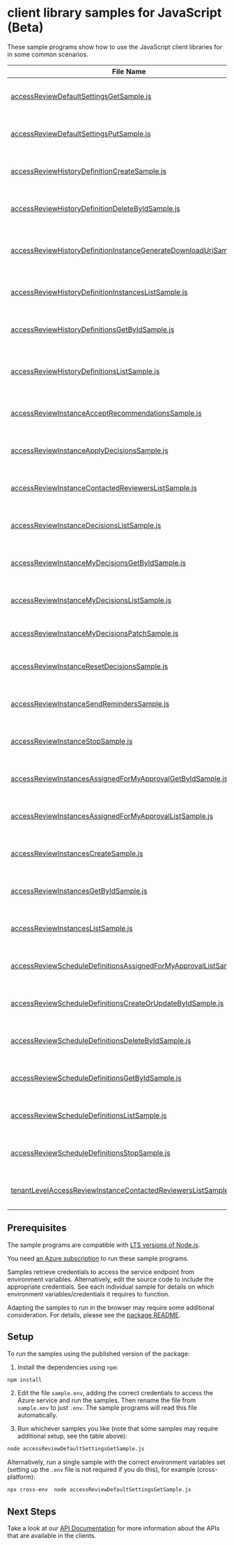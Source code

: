 # client library samples for JavaScript (Beta)

These sample programs show how to use the JavaScript client libraries for in some common scenarios.

| **File Name**                                                                                                                       | **Description**                                                                                                                                                                                                                                                                                                                                       |
| ----------------------------------------------------------------------------------------------------------------------------------- | ----------------------------------------------------------------------------------------------------------------------------------------------------------------------------------------------------------------------------------------------------------------------------------------------------------------------------------------------------- |
| [accessReviewDefaultSettingsGetSample.js][accessreviewdefaultsettingsgetsample]                                                     | Get access review default settings for the subscription x-ms-original-file: specification/authorization/resource-manager/Microsoft.Authorization/preview/2021-11-16-preview/examples/GetAccessReviewDefaultSettings.json                                                                                                                              |
| [accessReviewDefaultSettingsPutSample.js][accessreviewdefaultsettingsputsample]                                                     | Get access review default settings for the subscription x-ms-original-file: specification/authorization/resource-manager/Microsoft.Authorization/preview/2021-11-16-preview/examples/PutAccessReviewDefaultSettings.json                                                                                                                              |
| [accessReviewHistoryDefinitionCreateSample.js][accessreviewhistorydefinitioncreatesample]                                           | Create a scheduled or one-time Access Review History Definition x-ms-original-file: specification/authorization/resource-manager/Microsoft.Authorization/preview/2021-11-16-preview/examples/PutAccessReviewHistoryDefinition.json                                                                                                                    |
| [accessReviewHistoryDefinitionDeleteByIdSample.js][accessreviewhistorydefinitiondeletebyidsample]                                   | Delete an access review history definition x-ms-original-file: specification/authorization/resource-manager/Microsoft.Authorization/preview/2021-11-16-preview/examples/DeleteAccessReviewHistoryDefinition.json                                                                                                                                      |
| [accessReviewHistoryDefinitionInstanceGenerateDownloadUriSample.js][accessreviewhistorydefinitioninstancegeneratedownloadurisample] | Generates a uri which can be used to retrieve review history data. This URI has a TTL of 1 day and can be retrieved by fetching the accessReviewHistoryDefinition object. x-ms-original-file: specification/authorization/resource-manager/Microsoft.Authorization/preview/2021-11-16-preview/examples/PostAccessReviewHistoryDefinitionInstance.json |
| [accessReviewHistoryDefinitionInstancesListSample.js][accessreviewhistorydefinitioninstanceslistsample]                             | Get access review history definition instances by definition Id x-ms-original-file: specification/authorization/resource-manager/Microsoft.Authorization/preview/2021-11-16-preview/examples/GetAccessReviewHistoryDefinitionInstances.json                                                                                                           |
| [accessReviewHistoryDefinitionsGetByIdSample.js][accessreviewhistorydefinitionsgetbyidsample]                                       | Get access review history definition by definition Id x-ms-original-file: specification/authorization/resource-manager/Microsoft.Authorization/preview/2021-11-16-preview/examples/GetAccessReviewHistoryDefinition.json                                                                                                                              |
| [accessReviewHistoryDefinitionsListSample.js][accessreviewhistorydefinitionslistsample]                                             | Lists the accessReviewHistoryDefinitions available from this provider, definition instances are only available for 30 days after creation. x-ms-original-file: specification/authorization/resource-manager/Microsoft.Authorization/preview/2021-11-16-preview/examples/GetAccessReviewHistoryDefinitions.json                                        |
| [accessReviewInstanceAcceptRecommendationsSample.js][accessreviewinstanceacceptrecommendationssample]                               | An action to accept recommendations for decision in an access review instance. x-ms-original-file: specification/authorization/resource-manager/Microsoft.Authorization/preview/2021-11-16-preview/examples/AccessReviewInstanceAcceptRecommendations.json                                                                                            |
| [accessReviewInstanceApplyDecisionsSample.js][accessreviewinstanceapplydecisionssample]                                             | An action to apply all decisions for an access review instance. x-ms-original-file: specification/authorization/resource-manager/Microsoft.Authorization/preview/2021-11-16-preview/examples/AccessReviewInstanceApplyDecisions.json                                                                                                                  |
| [accessReviewInstanceContactedReviewersListSample.js][accessreviewinstancecontactedreviewerslistsample]                             | Get access review instance contacted reviewers x-ms-original-file: specification/authorization/resource-manager/Microsoft.Authorization/preview/2021-11-16-preview/examples/GetAccessReviewInstanceContactedReviewers.json                                                                                                                            |
| [accessReviewInstanceDecisionsListSample.js][accessreviewinstancedecisionslistsample]                                               | Get access review instance decisions x-ms-original-file: specification/authorization/resource-manager/Microsoft.Authorization/preview/2021-11-16-preview/examples/GetAccessReviewInstanceDecisions.json                                                                                                                                               |
| [accessReviewInstanceMyDecisionsGetByIdSample.js][accessreviewinstancemydecisionsgetbyidsample]                                     | Get my single access review instance decision. x-ms-original-file: specification/authorization/resource-manager/Microsoft.Authorization/preview/2021-11-16-preview/examples/GetAccessReviewInstanceMyDecisionById.json                                                                                                                                |
| [accessReviewInstanceMyDecisionsListSample.js][accessreviewinstancemydecisionslistsample]                                           | Get my access review instance decisions. x-ms-original-file: specification/authorization/resource-manager/Microsoft.Authorization/preview/2021-11-16-preview/examples/GetAccessReviewInstanceMyDecisions.json                                                                                                                                         |
| [accessReviewInstanceMyDecisionsPatchSample.js][accessreviewinstancemydecisionspatchsample]                                         | Record a decision. x-ms-original-file: specification/authorization/resource-manager/Microsoft.Authorization/preview/2021-11-16-preview/examples/PatchAccessReviewInstanceMyDecisionById.json                                                                                                                                                          |
| [accessReviewInstanceResetDecisionsSample.js][accessreviewinstanceresetdecisionssample]                                             | An action to reset all decisions for an access review instance. x-ms-original-file: specification/authorization/resource-manager/Microsoft.Authorization/preview/2021-11-16-preview/examples/AccessReviewInstanceResetDecisions.json                                                                                                                  |
| [accessReviewInstanceSendRemindersSample.js][accessreviewinstancesendreminderssample]                                               | An action to send reminders for an access review instance. x-ms-original-file: specification/authorization/resource-manager/Microsoft.Authorization/preview/2021-11-16-preview/examples/AccessReviewInstanceSendReminders.json                                                                                                                        |
| [accessReviewInstanceStopSample.js][accessreviewinstancestopsample]                                                                 | An action to stop an access review instance. x-ms-original-file: specification/authorization/resource-manager/Microsoft.Authorization/preview/2021-11-16-preview/examples/StopAccessReviewInstance.json                                                                                                                                               |
| [accessReviewInstancesAssignedForMyApprovalGetByIdSample.js][accessreviewinstancesassignedformyapprovalgetbyidsample]               | Get single access review instance assigned for my approval. x-ms-original-file: specification/authorization/resource-manager/Microsoft.Authorization/preview/2021-11-16-preview/examples/GetAccessReviewInstanceAssignedForMyApproval.json                                                                                                            |
| [accessReviewInstancesAssignedForMyApprovalListSample.js][accessreviewinstancesassignedformyapprovallistsample]                     | Get access review instances assigned for my approval. x-ms-original-file: specification/authorization/resource-manager/Microsoft.Authorization/preview/2021-11-16-preview/examples/GetAccessReviewInstancesAssignedForMyApproval.json                                                                                                                 |
| [accessReviewInstancesCreateSample.js][accessreviewinstancescreatesample]                                                           | Update access review instance. x-ms-original-file: specification/authorization/resource-manager/Microsoft.Authorization/preview/2021-11-16-preview/examples/PutAccessReviewInstance.json                                                                                                                                                              |
| [accessReviewInstancesGetByIdSample.js][accessreviewinstancesgetbyidsample]                                                         | Get access review instances x-ms-original-file: specification/authorization/resource-manager/Microsoft.Authorization/preview/2021-11-16-preview/examples/GetAccessReviewInstance.json                                                                                                                                                                 |
| [accessReviewInstancesListSample.js][accessreviewinstanceslistsample]                                                               | Get access review instances x-ms-original-file: specification/authorization/resource-manager/Microsoft.Authorization/preview/2021-11-16-preview/examples/GetAccessReviewInstances.json                                                                                                                                                                |
| [accessReviewScheduleDefinitionsAssignedForMyApprovalListSample.js][accessreviewscheduledefinitionsassignedformyapprovallistsample] | Get access review instances assigned for my approval. x-ms-original-file: specification/authorization/resource-manager/Microsoft.Authorization/preview/2021-11-16-preview/examples/GetAccessReviewScheduleDefinitionsAssignedForMyApproval.json                                                                                                       |
| [accessReviewScheduleDefinitionsCreateOrUpdateByIdSample.js][accessreviewscheduledefinitionscreateorupdatebyidsample]               | Create or Update access review schedule definition. x-ms-original-file: specification/authorization/resource-manager/Microsoft.Authorization/preview/2021-11-16-preview/examples/PutAccessReviewScheduleDefinition.json                                                                                                                               |
| [accessReviewScheduleDefinitionsDeleteByIdSample.js][accessreviewscheduledefinitionsdeletebyidsample]                               | Delete access review schedule definition x-ms-original-file: specification/authorization/resource-manager/Microsoft.Authorization/preview/2021-11-16-preview/examples/DeleteAccessReviewScheduleDefinition.json                                                                                                                                       |
| [accessReviewScheduleDefinitionsGetByIdSample.js][accessreviewscheduledefinitionsgetbyidsample]                                     | Get single access review definition x-ms-original-file: specification/authorization/resource-manager/Microsoft.Authorization/preview/2021-11-16-preview/examples/GetAccessReviewScheduleDefinition.json                                                                                                                                               |
| [accessReviewScheduleDefinitionsListSample.js][accessreviewscheduledefinitionslistsample]                                           | Get access review schedule definitions x-ms-original-file: specification/authorization/resource-manager/Microsoft.Authorization/preview/2021-11-16-preview/examples/GetAccessReviewScheduleDefinitions.json                                                                                                                                           |
| [accessReviewScheduleDefinitionsStopSample.js][accessreviewscheduledefinitionsstopsample]                                           | Stop access review definition x-ms-original-file: specification/authorization/resource-manager/Microsoft.Authorization/preview/2021-11-16-preview/examples/StopAccessReviewScheduleDefinition.json                                                                                                                                                    |
| [tenantLevelAccessReviewInstanceContactedReviewersListSample.js][tenantlevelaccessreviewinstancecontactedreviewerslistsample]       | Get access review instance contacted reviewers x-ms-original-file: specification/authorization/resource-manager/Microsoft.Authorization/preview/2021-11-16-preview/examples/TenantLevelGetAccessReviewInstanceContactedReviewers.json                                                                                                                 |

## Prerequisites

The sample programs are compatible with [LTS versions of Node.js](https://nodejs.org/about/releases/).

You need [an Azure subscription][freesub] to run these sample programs.

Samples retrieve credentials to access the service endpoint from environment variables. Alternatively, edit the source code to include the appropriate credentials. See each individual sample for details on which environment variables/credentials it requires to function.

Adapting the samples to run in the browser may require some additional consideration. For details, please see the [package README][package].

## Setup

To run the samples using the published version of the package:

1. Install the dependencies using `npm`:

```bash
npm install
```

2. Edit the file `sample.env`, adding the correct credentials to access the Azure service and run the samples. Then rename the file from `sample.env` to just `.env`. The sample programs will read this file automatically.

3. Run whichever samples you like (note that some samples may require additional setup, see the table above):

```bash
node accessReviewDefaultSettingsGetSample.js
```

Alternatively, run a single sample with the correct environment variables set (setting up the `.env` file is not required if you do this), for example (cross-platform):

```bash
npx cross-env  node accessReviewDefaultSettingsGetSample.js
```

## Next Steps

Take a look at our [API Documentation][apiref] for more information about the APIs that are available in the clients.

[accessreviewdefaultsettingsgetsample]: https://github.com/Azure/azure-sdk-for-js/blob/main/sdk/authorization/arm-authorization/samples/v9-beta/javascript/accessReviewDefaultSettingsGetSample.js
[accessreviewdefaultsettingsputsample]: https://github.com/Azure/azure-sdk-for-js/blob/main/sdk/authorization/arm-authorization/samples/v9-beta/javascript/accessReviewDefaultSettingsPutSample.js
[accessreviewhistorydefinitioncreatesample]: https://github.com/Azure/azure-sdk-for-js/blob/main/sdk/authorization/arm-authorization/samples/v9-beta/javascript/accessReviewHistoryDefinitionCreateSample.js
[accessreviewhistorydefinitiondeletebyidsample]: https://github.com/Azure/azure-sdk-for-js/blob/main/sdk/authorization/arm-authorization/samples/v9-beta/javascript/accessReviewHistoryDefinitionDeleteByIdSample.js
[accessreviewhistorydefinitioninstancegeneratedownloadurisample]: https://github.com/Azure/azure-sdk-for-js/blob/main/sdk/authorization/arm-authorization/samples/v9-beta/javascript/accessReviewHistoryDefinitionInstanceGenerateDownloadUriSample.js
[accessreviewhistorydefinitioninstanceslistsample]: https://github.com/Azure/azure-sdk-for-js/blob/main/sdk/authorization/arm-authorization/samples/v9-beta/javascript/accessReviewHistoryDefinitionInstancesListSample.js
[accessreviewhistorydefinitionsgetbyidsample]: https://github.com/Azure/azure-sdk-for-js/blob/main/sdk/authorization/arm-authorization/samples/v9-beta/javascript/accessReviewHistoryDefinitionsGetByIdSample.js
[accessreviewhistorydefinitionslistsample]: https://github.com/Azure/azure-sdk-for-js/blob/main/sdk/authorization/arm-authorization/samples/v9-beta/javascript/accessReviewHistoryDefinitionsListSample.js
[accessreviewinstanceacceptrecommendationssample]: https://github.com/Azure/azure-sdk-for-js/blob/main/sdk/authorization/arm-authorization/samples/v9-beta/javascript/accessReviewInstanceAcceptRecommendationsSample.js
[accessreviewinstanceapplydecisionssample]: https://github.com/Azure/azure-sdk-for-js/blob/main/sdk/authorization/arm-authorization/samples/v9-beta/javascript/accessReviewInstanceApplyDecisionsSample.js
[accessreviewinstancecontactedreviewerslistsample]: https://github.com/Azure/azure-sdk-for-js/blob/main/sdk/authorization/arm-authorization/samples/v9-beta/javascript/accessReviewInstanceContactedReviewersListSample.js
[accessreviewinstancedecisionslistsample]: https://github.com/Azure/azure-sdk-for-js/blob/main/sdk/authorization/arm-authorization/samples/v9-beta/javascript/accessReviewInstanceDecisionsListSample.js
[accessreviewinstancemydecisionsgetbyidsample]: https://github.com/Azure/azure-sdk-for-js/blob/main/sdk/authorization/arm-authorization/samples/v9-beta/javascript/accessReviewInstanceMyDecisionsGetByIdSample.js
[accessreviewinstancemydecisionslistsample]: https://github.com/Azure/azure-sdk-for-js/blob/main/sdk/authorization/arm-authorization/samples/v9-beta/javascript/accessReviewInstanceMyDecisionsListSample.js
[accessreviewinstancemydecisionspatchsample]: https://github.com/Azure/azure-sdk-for-js/blob/main/sdk/authorization/arm-authorization/samples/v9-beta/javascript/accessReviewInstanceMyDecisionsPatchSample.js
[accessreviewinstanceresetdecisionssample]: https://github.com/Azure/azure-sdk-for-js/blob/main/sdk/authorization/arm-authorization/samples/v9-beta/javascript/accessReviewInstanceResetDecisionsSample.js
[accessreviewinstancesendreminderssample]: https://github.com/Azure/azure-sdk-for-js/blob/main/sdk/authorization/arm-authorization/samples/v9-beta/javascript/accessReviewInstanceSendRemindersSample.js
[accessreviewinstancestopsample]: https://github.com/Azure/azure-sdk-for-js/blob/main/sdk/authorization/arm-authorization/samples/v9-beta/javascript/accessReviewInstanceStopSample.js
[accessreviewinstancesassignedformyapprovalgetbyidsample]: https://github.com/Azure/azure-sdk-for-js/blob/main/sdk/authorization/arm-authorization/samples/v9-beta/javascript/accessReviewInstancesAssignedForMyApprovalGetByIdSample.js
[accessreviewinstancesassignedformyapprovallistsample]: https://github.com/Azure/azure-sdk-for-js/blob/main/sdk/authorization/arm-authorization/samples/v9-beta/javascript/accessReviewInstancesAssignedForMyApprovalListSample.js
[accessreviewinstancescreatesample]: https://github.com/Azure/azure-sdk-for-js/blob/main/sdk/authorization/arm-authorization/samples/v9-beta/javascript/accessReviewInstancesCreateSample.js
[accessreviewinstancesgetbyidsample]: https://github.com/Azure/azure-sdk-for-js/blob/main/sdk/authorization/arm-authorization/samples/v9-beta/javascript/accessReviewInstancesGetByIdSample.js
[accessreviewinstanceslistsample]: https://github.com/Azure/azure-sdk-for-js/blob/main/sdk/authorization/arm-authorization/samples/v9-beta/javascript/accessReviewInstancesListSample.js
[accessreviewscheduledefinitionsassignedformyapprovallistsample]: https://github.com/Azure/azure-sdk-for-js/blob/main/sdk/authorization/arm-authorization/samples/v9-beta/javascript/accessReviewScheduleDefinitionsAssignedForMyApprovalListSample.js
[accessreviewscheduledefinitionscreateorupdatebyidsample]: https://github.com/Azure/azure-sdk-for-js/blob/main/sdk/authorization/arm-authorization/samples/v9-beta/javascript/accessReviewScheduleDefinitionsCreateOrUpdateByIdSample.js
[accessreviewscheduledefinitionsdeletebyidsample]: https://github.com/Azure/azure-sdk-for-js/blob/main/sdk/authorization/arm-authorization/samples/v9-beta/javascript/accessReviewScheduleDefinitionsDeleteByIdSample.js
[accessreviewscheduledefinitionsgetbyidsample]: https://github.com/Azure/azure-sdk-for-js/blob/main/sdk/authorization/arm-authorization/samples/v9-beta/javascript/accessReviewScheduleDefinitionsGetByIdSample.js
[accessreviewscheduledefinitionslistsample]: https://github.com/Azure/azure-sdk-for-js/blob/main/sdk/authorization/arm-authorization/samples/v9-beta/javascript/accessReviewScheduleDefinitionsListSample.js
[accessreviewscheduledefinitionsstopsample]: https://github.com/Azure/azure-sdk-for-js/blob/main/sdk/authorization/arm-authorization/samples/v9-beta/javascript/accessReviewScheduleDefinitionsStopSample.js
[tenantlevelaccessreviewinstancecontactedreviewerslistsample]: https://github.com/Azure/azure-sdk-for-js/blob/main/sdk/authorization/arm-authorization/samples/v9-beta/javascript/tenantLevelAccessReviewInstanceContactedReviewersListSample.js
[apiref]: https://docs.microsoft.com/javascript/api/@azure/arm-authorization?view=azure-node-preview
[freesub]: https://azure.microsoft.com/free/
[package]: https://github.com/Azure/azure-sdk-for-js/tree/main/sdk/authorization/arm-authorization/README.md

